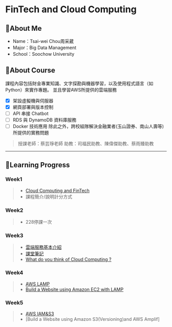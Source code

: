 # FinTech and Cloud Computing

## 📌About Me
* Name：Tsai-wei Chou周采葳
* Major：Big Data Management
* School：Soochow University
## 📌About Course
課程內容包括財金專業知識、文字探勘與機器學習，以及使用程式語言（如 Python）來實作專題。
並且學習AWS所提供的雲端服務
- [x] 架設虛擬機與伺服器
- [x] 網頁部署與版本控制
- [ ] API 串接 Chatbot
- [ ] RDS 與 DynamoDB 資料庫服務
- [ ] Docker 技術應用
除此之外，跨校組隊解決金融業者(玉山證券、南山人壽等)所提供的實務問題
>授課老師：蔡芸琤老師
>助教：司福民助教、陳偉傑助教、蔡雨臻助教

---
## 📌Learning Progress
### Week1
>* [Cloud Computing and FinTech](https://docs.google.com/presentation/d/e/2PACX-1vQQ4-146uvQCZn9VjZKTZM2P_svSrkrzvVN2dlKmXVK3IlqYWTTmBfaG1unOBZ65gOuVyac4c__RIj2/pub?start=false&loop=false&delayms=3000&fbclid=IwAR3B47fq5aXUh_oa6KUf2rF3MyEMeNgh7AU6a_uF2i1gYdL40TOSx06EHtM&slide=id.gbde736d55e_0_107)
>* 課程簡介/說明計分方式
### Week2
>* 228停課一次
### Week3
>* [雲端服務基本介紹](https://drive.google.com/file/d/1UYbm03ehUAsKlICvyp1P4I0PZ_g8vlCv/view)
>* [課堂筆記](./Week3/note.md)
>* [What do you think of Cloud Computing ?](./Week3/Homework.md)
### Week4
>* [AWS LAMP](https://drive.google.com/file/d/1ysolgVFlpZTMhIPXL7sbdnSzjG5XUicN/view)
>* [Build a Website using Amazon EC2 with LAMP](https://www.youtube.com/watch?v=FpLYXPRKlEA)
### Week5
>* [AWS IAM&S3](https://drive.google.com/file/d/1zTAF-32yebhsIAqjfyM30cjMKl9lvbf-/view)
>* [Build a Website using Amazon S3(Versioning)and AWS Amplif]


